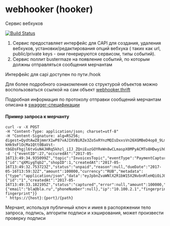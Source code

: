 # webhooker (hooker)

Сервис вебхуков

[![Build Status](http://ci.rbkmoney.com/buildStatus/icon?job=rbkmoney_private/hooker/master)](http://ci.rbkmoney.com/job/rbkmoney_private/job/hooker/job/master/)

1. Сервис предоставляет интерфейс для CAPI для создания, удаления вебхуков, установки/редактирования опций вебхука (
   таких как url, public/private keys - они генерируются сервисом, типы событий).
2. Сервис поллит bustermaze на появление событий, по которым должны отправляться сообщения мерчантам

Интерфейс для capi доступен по пути /hook

Для более подробного ознакомления со структурой объектов можно воспользоваться ссылкой на сам
объект [webhooker.thrift][1]

Подробная информация по протоколу отправки сообщений мерчантам описана в [swagger-спецификации][2]

#### Пример запроса к мерчанту

```
curl -v -X POST 
-H "Content-Type: application/json; charset=utf-8" 
-H "Content-Signature: alg=RS256; digest=QydtAwZ8jmmrX1wP87vAJIXVBiRZe3Zo5xRYnzMQIsDxxsVn26XGMBeD4op8_9LmXIAirYWd53gfX638ZR83D2pTSCXkNpzHyqiyzhPlH2asaC9qiiOOWaQ-kHk9xFlOcMa1Qtt0BaVst-tbGDsFhgjl6tvGuN4JHRq5khzl_iIJ_ZQniEuzGOYReWn8wCLmaspX0MPyACMTo8HDwyihOHB1_RQBliBFYyvw523xvSQ6WxWYjYhFsjglIg1wdKUMyaiScw0kmKm53OdxDAnjl4MPQmtryuANjbklN8_EatOrQAqGwRUp1ayR_3WMlayhpxaEHlG1sAHQaaO3ulI35g==" 
-d '{"eventID":27,"occuredAt":"2017-05-16T13:49:34.935099Z","topic":"InvoicesTopic","eventType":"PaymentCaptured","invoice":{"id":"qXMiygTqb2","shopID":1,"createdAt":"2017-05-16T13:49:32.753723Z","status":"unpaid","reason":null,"dueDate":"2017-05-16T13:59:32Z","amount":100000,"currency":"RUB","metadata":{"type":"application/json","data":"eyJpbnZvaWNlX2R1bW15X2NvbnRleHQiOiJ0ZXN0X3ZhbHVlIn0="},"product":"test_product","description":"test_invoice_description"},"payment":{"id":"1","createdAt":"2017-05-16T13:49:33.182195Z","status":"captured","error":null,"amount":100000,"currency":"RUB","paymentToolToken":"5Gz2nhE1eleFGBAcGe9SrA","paymentSession":"2nTYVgk6h85O7vIVV9j4pA","contactInfo":{"email":"bla@bla.ru","phoneNumber":null},"ip":"10.100.2.1","fingerprint":"test fingerprint"}}
' https://{host}:{port}/{path}
```

Мерчант, используя публичный ключ и имея в распоряжении тело запроса, подпись, алгоритм подписи и хэширования, может
произвести проверку подписи

[1]: https://github.com/rbkmoney/damsel/blob/master/proto/webhooker.thrift

[2]: https://github.com/rbkmoney/swag-webhook-events/blob/master/spec/swagger.yaml
